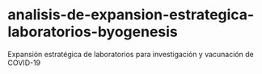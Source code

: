 # analisis-de-expansion-estrategica-laboratorios-byogenesis
Expansión estratégica de laboratorios para investigación y vacunación de COVID-19
